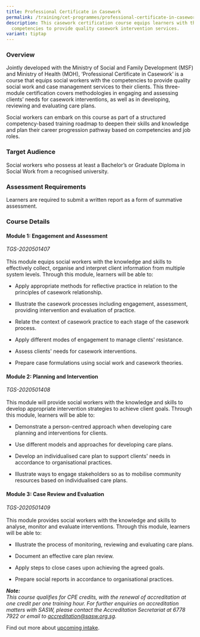 ```yaml
---
title: Professional Certificate in Casework
permalink: /training/cet-programmes/professional-certificate-in-casework/
description: This casework certification course equips learners with the
  competencies to provide quality casework intervention services.
variant: tiptap
---
```

<h3><strong>Overview</strong></h3>
<p>Jointly developed with the Ministry of Social and Family Development (MSF)
and Ministry of Health (MOH), ‘Professional Certificate in Casework’ is
a course that equips social workers with the competencies to provide quality
social work and case management services to their clients. This three-module
certification covers methodologies in engaging and assessing clients’ needs
for casework interventions, as well as in developing, reviewing and evaluating
care plans.</p>
<p>Social workers can embark on this course as part of a structured competency-based
training roadmap to deepen their skills and knowledge and plan their career
progression pathway based on competencies and job roles.</p>
<h3><strong>Target Audience</strong></h3>
<p>Social workers who possess at least a Bachelor’s or Graduate Diploma in
Social Work from a recognised university.</p>
<h3><strong>Assessment Requirements</strong></h3>
<p>Learners are required to submit a written report as a form of summative
assessment.</p>
<h3><strong>Course Details</strong></h3>
<h4><strong>Module 1: Engagement and Assessment</strong></h4>
<p><em>TGS-2020501407<br></em>
<br>This module equips social workers with the knowledge and skills to effectively
collect, organise and interpret client information from multiple system
levels. Through this module, learners will be able to:</p>
<ul data-tight="true" class="tight">
<li>
<p>Apply appropriate methods for reflective practice in relation to the principles
of casework relationship.</p>
</li>
<li>
<p>Illustrate the casework processes including engagement, assessment, providing
intervention and evaluation of practice.</p>
</li>
<li>
<p>Relate the context of casework practice to each stage of the casework
process.</p>
</li>
<li>
<p>Apply different modes of engagement to manage clients' resistance.</p>
</li>
<li>
<p>Assess clients' needs for casework interventions.</p>
</li>
<li>
<p>Prepare case formulations using social work and casework theories.</p>
</li>
</ul>
<p></p>
<h4><strong>Module 2: Planning and Intervention</strong></h4>
<p><em>TGS-2020501408</em>
<br>
<br>This module will provide social workers with the knowledge and skills
to develop appropriate intervention strategies to achieve client goals.
Through this module, learners will be able to:</p>
<ul data-tight="true" class="tight">
<li>
<p>Demonstrate a person-centred approach when developing care planning and
interventions for clients.</p>
</li>
<li>
<p>Use different models and approaches for developing care plans.</p>
</li>
<li>
<p>Develop an individualised care plan to support clients' needs in accordance
to organisational practices.</p>
</li>
<li>
<p>Illustrate ways to engage stakeholders so as to mobilise community resources
based on individualised care plans.</p>
<p></p>
</li>
</ul>
<h4><strong>Module 3: Case Review and Evaluation</strong></h4>
<p><em>TGS-2020501409</em>
<br>
<br>This module provides social workers with the knowledge and skills to analyse,
monitor and evaluate interventions. Through this module, learners will
be able to:</p>
<ul data-tight="true" class="tight">
<li>
<p>Illustrate the process of monitoring, reviewing and evaluating care plans.</p>
</li>
<li>
<p>Document an effective care plan review.</p>
</li>
<li>
<p>Apply steps to close cases upon achieving the agreed goals.</p>
</li>
<li>
<p>Prepare social reports in accordance to organisational practices.</p>
</li>
</ul>
<p></p>
<p><strong><em>Note: <br></em></strong><em>This course qualifies for CPE credits, with the renewal of accreditation at one credit per one training hour. For further enquiries on accreditation matters with SASW, please contact the Accreditation Secretariat at 6778 7922 or email to <a href="mailto:accreditation@sasw.org.sg" rel="noopener noreferrer nofollow" target="_blank">accreditation@sasw.org.sg</a>.</em>
</p>
<p>Find out more about <a href="https://iltms.ssi.gov.sg/registration/schedule?coursecode=SCRS11" rel="noopener noreferrer nofollow" target="_blank">upcoming intake</a>.</p>
